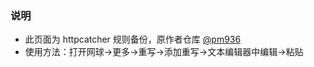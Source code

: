 ### 说明
* 此页面为 httpcatcher 规则备份，原作者仓库 [@pm936](https://gitee.com/pm936)
* 使用方法：打开网球->更多->重写->添加重写->文本编辑器中编辑->粘贴
